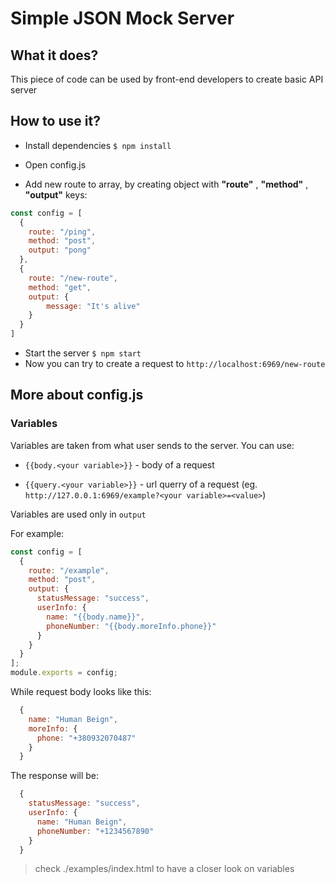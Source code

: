 # Simple JSON Mock Server

## What it does?

This piece of code can be used by front-end developers to create basic API server

## How to use it?

- Install dependencies `$ npm install`

- Open config.js
- Add new route to array, by creating object with **"route"** , **"method"** , **"output"** keys:

```javascript
const config = [
  {
    route: "/ping",
    method: "post",
    output: "pong"
  },
  {
    route: "/new-route",
    method: "get",
    output: {
        message: "It's alive"
    }
  }
]
```

- Start the server `$ npm start`
- Now you can try to create a request to `http://localhost:6969/new-route`

## More about config.js

### Variables
Variables are taken from what user sends to the server.
You can use:

- `{{body.<your variable>}}` - body of a request

- `{{query.<your variable>}}` - url querry of a request (eg. `http://127.0.0.1:6969/example?<your variable>=<value>`)

Variables are used only in `output`

For example:

```javascript
const config = [
  {
    route: "/example",
    method: "post",
    output: {
      statusMessage: "success",
      userInfo: {
        name: "{{body.name}}",
        phoneNumber: "{{body.moreInfo.phone}}"
      }
    }
  }
];
module.exports = config;
```

While request body looks like this: 
```javascript
  {
    name: "Human Beign",
    moreInfo: {
      phone: "+380932070487"
    }
  }
```

The response will be:
```javascript
  {
    statusMessage: "success",
    userInfo: {
      name: "Human Beign",
      phoneNumber: "+1234567890"
    }
  }
```

>check ./examples/index.html to have a closer look on variables
